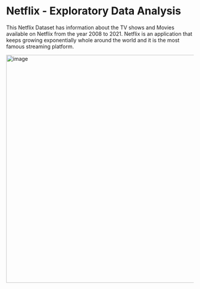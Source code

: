 # Netflix - Exploratory Data Analysis

This Netflix Dataset has information about the TV shows and Movies available on Netflix from the year 2008 to 2021.
Netflix is an application that keeps growing exponentially whole around the world and it is the most famous streaming platform.

<img width="612" alt="image" src="https://github.com/rogue1812/Netflix-EDA/assets/83130519/2d866455-9756-44c4-b602-b9227bb10d78">

